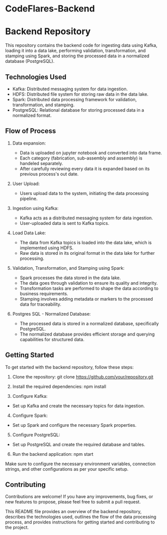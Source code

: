# CodeFlares-Backend

# Backend Repository

This repository contains the backend code for ingesting data using Kafka, loading it into a data lake, performing validation, transformation, and stamping using Spark, and storing the processed data in a normalized database (PostgreSQL).

## Technologies Used

- Kafka: Distributed messaging system for data ingestion.
- HDFS: Distributed file system for storing raw data in the data lake.
- Spark: Distributed data processing framework for validation, transformation, and stamping.
- PostgreSQL: Relational database for storing processed data in a normalized format.

## Flow of Process

1. Data expansion:
   - Data is uploaded on jupyter notebook and converted into data frame.
   - Each category (fabrication, sub-assembly and assembly) is handeled separately.
   - After carefully reviewing every data it is expanded based on its previous process's out date.

2. User Upload:
   - Users upload data to the system, initiating the data processing pipeline.

3. Ingestion using Kafka:
   - Kafka acts as a distributed messaging system for data ingestion.
   - User-uploaded data is sent to Kafka topics.

4. Load Data Lake:
   - The data from Kafka topics is loaded into the data lake, which is implemented using HDFS.
   - Raw data is stored in its original format in the data lake for further processing.

5. Validation, Transformation, and Stamping using Spark:
   - Spark processes the data stored in the data lake.
   - The data goes through validation to ensure its quality and integrity.
   - Transformation tasks are performed to shape the data according to business requirements.
   - Stamping involves adding metadata or markers to the processed data for traceability.

6. Postgres SQL - Normalized Database:
   - The processed data is stored in a normalized database, specifically PostgreSQL.
   - The normalized database provides efficient storage and querying capabilities for structured data.

## Getting Started

To get started with the backend repository, follow these steps:

1. Clone the repository:
git clone https://github.com/your/repository.git


2. Install the required dependencies:
npm install


3. Configure Kafka:
- Set up Kafka and create the necessary topics for data ingestion.

4. Configure Spark:
- Set up Spark and configure the necessary Spark properties.

5. Configure PostgreSQL:
- Set up PostgreSQL and create the required database and tables.

6. Run the backend application:
npm start

Make sure to configure the necessary environment variables, connection strings, and other configurations as per your specific setup.

## Contributing

Contributions are welcome! If you have any improvements, bug fixes, or new features to propose, please feel free to submit a pull request.

This README file provides an overview of the backend repository, describes the technologies used, outlines the flow of the data processing process, and provides instructions for getting started and contributing to the project.
